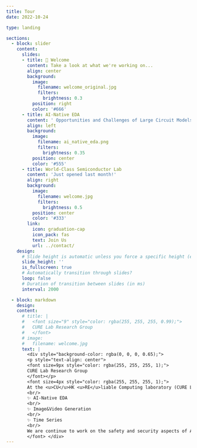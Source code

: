 ```yaml
---
title: Tour
date: 2022-10-24

type: landing

sections:
  - block: slider
    content:
      slides:
      - title: 👋 Welcome
        content: Take a look at what we're working on...
        align: center
        background:
          image:
            filename: welcome_original.jpg
            filters:
              brightness: 0.3
          position: right
          color: '#666'
      - title: AI-Native EDA
        content: ' Opportunities and Challenges of Large Circuit Models'
        align: left
        background:
          image:
            filename: ai_native_eda.png
            filters:
              brightness: 0.35
          position: center
          color: '#555'
      - title: World-Class Semiconductor Lab
        content: 'Just opened last month!'
        align: right
        background:
          image:
            filename: welcome.jpg
            filters:
              brightness: 0.5
          position: center
          color: '#333'
        link:
          icon: graduation-cap
          icon_pack: fas
          text: Join Us
          url: ../contact/
    design:
      # Slide height is automatic unless you force a specific height (e.g. '400px')
      slide_height: ''
      is_fullscreen: true
      # Automatically transition through slides?
      loop: false
      # Duration of transition between slides (in ms)
      interval: 2000

  - block: markdown
    design:
    content:
      # title: |
      #   <font size="9" style="color: rgba(255, 255, 255, 0.99);">
      #   CURE Lab Research Group
      #   </font>
      # image:
      #   filename: welcome.jpg
      text: |
        <div style="background-color: rgba(0, 0, 0, 0.65);">
        <p style="text-align: center">
        <font size=9px style="color: rgba(255, 255, 255, 1);">
        CURE Lab Research Group
        </font></p>
        <font size=4px style="color: rgba(255, 255, 255, 1);">
        At the <u>CU</u>HK <u>RE</u>liable Computing laboratory (CURE Lab.), our core research methodology is rooted in creating innovative solutions that directly tackle the limitations of state-of-the-art computing technologies. Currently, we are passionately committed to the exploration and advancement of artificial intelligence across a variety of cutting-edge directions:
        <br/>
        ✨ AI-Native EDA
        <br/>
        ✨ Image&Video Generation 
        <br/>
        ✨ Time Series
        <br/>
        We are continue to work on the safety and security aspects of AI, developing robust AI models that can withstand adversarial attacks and operate reliably even under uncertain or volatile conditions.
        </font> </div>
---
```

